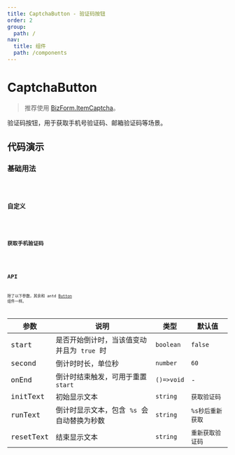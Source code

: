 ```yaml
---
title: CaptchaButton - 验证码按钮
order: 2
group:
  path: /
nav:
  title: 组件
  path: /components
---
```


# CaptchaButton

> 推荐使用 [BizForm.ItemCaptcha](/components/item#itemcaptcha)。

验证码按钮，用于获取手机号验证码、邮箱验证码等场景。

## 代码演示

### 基础用法

<code src="./demos/Demo1.tsx" />

### 自定义

<code src="./demos/Demo2.tsx" />

### 获取手机验证码

<code src="./demos/Demo3.tsx" />

## API

除了以下参数，其余和 antd [Button](https://ant.design/components/button-cn/) 组件一样。

| 参数      | 说明                                       | 类型       | 默认值           |
| --------- | ------------------------------------------ | ---------- | ---------------- |
| start     | 是否开始倒计时，当该值变动并且为 `true` 时 | `boolean`  | `false`          |
| second    | 倒计时时长，单位秒                         | `number`   | `60`             |
| onEnd     | 倒计时结束触发，可用于重置 `start`         | `()=>void` | -                |
| initText  | 初始显示文本                               | `string`   | `获取验证码`     |
| runText   | 倒计时显示文本，包含 `%s` 会自动替换为秒数 | `string`   | `%s秒后重新获取` |
| resetText | 结束显示文本                               | `string`   | `重新获取验证码` |
